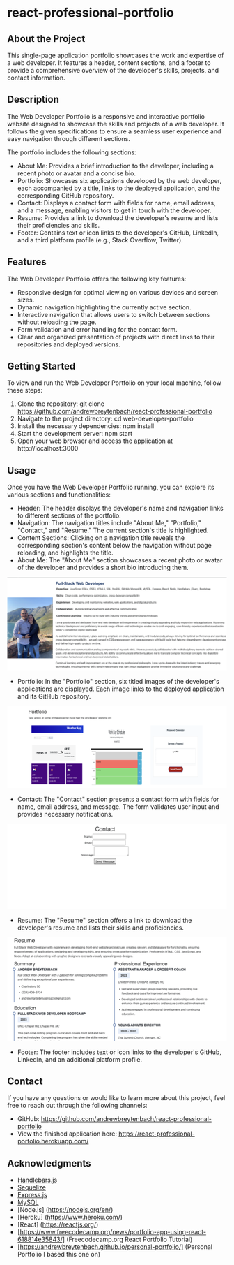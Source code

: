 # react-professional-portfolio

## About the Project
This single-page application portfolio showcases the work and expertise of a web developer. It features a header, content sections, and a footer to provide a comprehensive overview of the developer's skills, projects, and contact information.

## Description
The Web Developer Portfolio is a responsive and interactive portfolio website designed to showcase the skills and projects of a web developer. It follows the given specifications to ensure a seamless user experience and easy navigation through different sections.

The portfolio includes the following sections:

* About Me: Provides a brief introduction to the developer, including a recent photo or avatar and a concise bio.
* Portfolio: Showcases six applications developed by the web developer, each accompanied by a title, links to the deployed application, and the corresponding GitHub repository.
* Contact: Displays a contact form with fields for name, email address, and a message, enabling visitors to get in touch with the developer.
* Resume: Provides a link to download the developer's resume and lists their proficiencies and skills.
* Footer: Contains text or icon links to the developer's GitHub, LinkedIn, and a third platform profile (e.g., Stack Overflow, Twitter).

## Features
The Web Developer Portfolio offers the following key features:

* Responsive design for optimal viewing on various devices and screen sizes.
* Dynamic navigation highlighting the currently active section.
* Interactive navigation that allows users to switch between sections without reloading the page.
* Form validation and error handling for the contact form.
* Clear and organized presentation of projects with direct links to their repositories and deployed versions.

## Getting Started
To view and run the Web Developer Portfolio on your local machine, follow these steps:

1. Clone the repository: git clone https://github.com/andrewbreytenbach/react-professional-portfolio
2. Navigate to the project directory: cd web-developer-portfolio
3. Install the necessary dependencies: npm install
4. Start the development server: npm start
5. Open your web browser and access the application at http://localhost:3000

## Usage
Once you have the Web Developer Portfolio running, you can explore its various sections and functionalities:

* Header: The header displays the developer's name and navigation links to different sections of the portfolio.
* Navigation: The navigation titles include "About Me," "Portfolio," "Contact," and "Resume." The current section's title is highlighted.
* Content Sections: Clicking on a navigation title reveals the corresponding section's content below the navigation without page reloading, and highlights the title.
* About Me: The "About Me" section showcases a recent photo or avatar of the developer and provides a short bio introducing them.


![](./public/img/about.png)

* Portfolio: In the "Portfolio" section, six titled images of the developer's applications are displayed. Each image links to the deployed application and its GitHub repository.


![](./public/img/portfolio.png)

* Contact: The "Contact" section presents a contact form with fields for name, email address, and message. The form validates user input and provides necessary notifications.


![](./public/img/contact.png)

* Resume: The "Resume" section offers a link to download the developer's resume and lists their skills and proficiencies.

![](./public/img/resume.png)


* Footer: The footer includes text or icon links to the developer's GitHub, LinkedIn, and an additional platform profile.

## Contact
If you have any questions or would like to learn more about this project, feel free to reach out through the following channels:

* GitHub: https://github.com/andrewbreytenbach/react-professional-portfolio
* View the finished application here: https://react-professional-portolio.herokuapp.com/

## Acknowledgments
* [Handlebars.js](https://handlebarsjs.com/)
* [Sequelize](https://sequelize.org/)
* [Express.js](https://expressjs.com/)
* [MySQL](https://www.mysql.com/)
* [Node.js] (https://nodejs.org/en/)
* [Heroku] (https://www.heroku.com/)
* [React] (https://reactjs.org/)
* [https://www.freecodecamp.org/news/portfolio-app-using-react-618814e35843/] (Freecodecamp.org React Portfolio Tutorial)
* [https://andrewbreytenbach.github.io/personal-portfolio/] (Personal Portfolio I based this one on)
